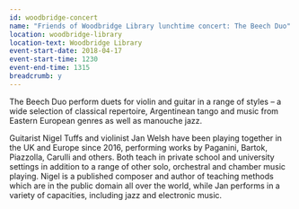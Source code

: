 ```yaml
---
id: woodbridge-concert
name: "Friends of Woodbridge Library lunchtime concert: The Beech Duo"
location: woodbridge-library
location-text: Woodbridge Library
event-start-date: 2018-04-17
event-start-time: 1230
event-end-time: 1315
breadcrumb: y
---
```


The Beech Duo perform duets for violin and guitar in a range of styles – a wide selection of classical repertoire, Argentinean tango and music from Eastern European genres as well as manouche jazz.

Guitarist Nigel Tuffs and violinist Jan Welsh have been playing together in the UK and Europe since 2016, performing works by Paganini, Bartok, Piazzolla, Carulli and others. Both teach in private school and university settings in addition to a range of other solo, orchestral and chamber music playing. Nigel is a published composer and author of teaching methods which are in the public domain all over the world, while Jan performs in a variety of capacities, including jazz and electronic music.
